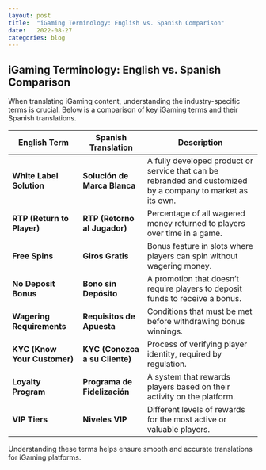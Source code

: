 ```yaml
---
layout: post
title:  "iGaming Terminology: English vs. Spanish Comparison"
date:   2022-08-27 
categories: blog
---
```


## iGaming Terminology: English vs. Spanish Comparison

When translating iGaming content, understanding the industry-specific terms is crucial. Below is a comparison of key iGaming terms and their Spanish translations.

| **English Term**            | **Spanish Translation**           | **Description**                                                                      |
|-----------------------------|-----------------------------------|--------------------------------------------------------------------------------------|
| **White Label Solution**     | **Solución de Marca Blanca**      |  A fully developed product or service that can be rebranded and customized by a company to market as its own.   |
| **RTP (Return to Player)**   | **RTP (Retorno al Jugador)**      | Percentage of all wagered money returned to players over time in a game.            |
| **Free Spins**               | **Giros Gratis**                  | Bonus feature in slots where players can spin without wagering money.               |
| **No Deposit Bonus**         | **Bono sin Depósito**             | A promotion that doesn’t require players to deposit funds to receive a bonus.       |
| **Wagering Requirements**    | **Requisitos de Apuesta**         | Conditions that must be met before withdrawing bonus winnings.                      |
| **KYC (Know Your Customer)** | **KYC (Conozca a su Cliente)**   | Process of verifying player identity, required by regulation.                       |
| **Loyalty Program**          | **Programa de Fidelización**      | A system that rewards players based on their activity on the platform.              |
| **VIP Tiers**                | **Niveles VIP**                   | Different levels of rewards for the most active or valuable players.                 |

Understanding these terms helps ensure smooth and accurate translations for iGaming platforms.
